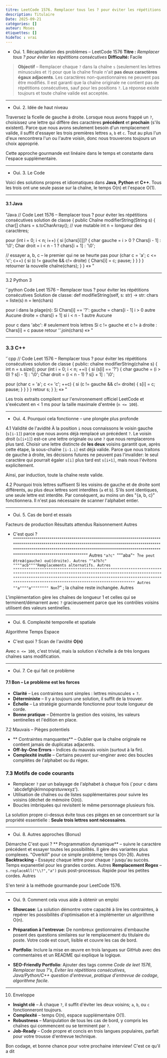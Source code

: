 ```yaml
---
titre: LeetCode 1576. Remplacer tous les ? pour éviter les répétitions consécutives -
description: Titulaire
Date: 2025-09-21
catégories: []
auteur: Moses
étiquettes: []
hideToc : vrai
---
```

- Oui. 1. Récapitulation des problèmes – LeetCode 1576
**Titre :** *Remplacer tous ? pour éviter les répétitions consécutives*
**Difficulté:** Facile

> **Objectif** – Remplacer chaque `?` dans la chaîne `s` (seulement les lettres minuscules et `?`) pour que la chaîne finale n'ait **pas deux caractères égaux adjacents**.
> Les caractères non-questionnaires ne peuvent pas être modifiés.
> Il est garanti que la chaîne originale ne contient pas de répétitions consécutives, sauf pour les positions `?`.
> La réponse existe toujours et toute chaîne valide est acceptée.

---

- Oui. 2. Idée de haut niveau

Traversez la ficelle de gauche à droite.
Lorsque nous avons frappé un `?`, choisissez une lettre qui diffère des caractères **précédent** et **prochain** (s'ils existent).
Parce que nous avons seulement besoin d'un remplacement valide, il suffit d'essayer les trois premières lettres `a`, `b` et `c`.
Tout au plus l'un d'eux rencontrera l'un ou l'autre voisin, donc nous trouverons toujours un choix approprié.

Cette approche gourmande est linéaire dans le temps et constante dans l'espace supplémentaire.

---

- Oui. 3. Le Code

Voici des solutions propres et idiomatiques dans **Java**, **Python** et **C++**.
Tous les trois ont une seule passe sur la chaîne, le temps O(n) et l'espace O(1).

---

#### 3.1 Java

"Java
// Code Leet 1576 – Remplacer tous ? pour éviter les répétitions consécutives
solution de classe {
public Chaîne modifierString(String s) {
char[] chars = s.toCharArray(); // vue mutable
int n = longueur des caractères;

pour (int i = 0; i < n; i++) {
si [chars[i]]]? {
char gauche = i > 0 ? Chars[i - 1] : '\0';
Char droit = i < n - 1 ? chars[i + 1] : '\0';

// essayer a, b, c – le premier qui ne se heurte pas
pour (char c = 'a'; c <= 'c'; c++) {
si (c != gauche && c!= droite) {
Chars[i] = c;
pause;
}
}
}
}
retourner la nouvelle chaîne(chars);
}
}
«» "

---

3.2 Python 3

'`python
Code Leet 1576 – Remplacer tous ? pour éviter les répétitions consécutives
Solution de classe:
def modifieString(self, s: str) -> str:
chars = liste(s)
n = len(chars)

pour i dans la plage(n):
Si Chars[i] == '?':
gauche = chars[i - 1] i > 0 autre Aucune
droite = chars[i + 1] si i < n - 1 autre Aucune

pour c dans 'abc': # seulement trois lettres
Si c != gauche et c != à droite :
Chars[i] = c
pause
retour ''.join(chars)
«» "

---

### 3.3 C++

'`cpp
// Code Leet 1576 – Remplacer tous ? pour éviter les répétitions consécutives
solution de classe {
public:
chaîne modifierString(chaîne s) {
int n = s.size();
pour (int i = 0; i < n; ++i) {
si (s[i] == '?') {
char gauche = (i > 0) ? s[i - 1] : '\0';
Char droit = (i < n - 1) ? s[i + 1] : '\0';

pour (char c = 'a'; c <= 'c'; ++c) {
si (c != gauche && c!= droite) {
s[i] = c;
pause;
}
}
}
}
retour s;
}
};
«» "

Les trois extraits compilent sur l'environnement officiel LeetCode et s'exécutent en < 1 ms pour la taille maximale d'entrée (`n <= 100`).

---

- Oui. 4. Pourquoi cela fonctionne – une plongée plus profonde

4.1 Validité de l'avidité
À la position `i` nous connaissons le voisin gauche (`s[i-1]`) parce que nous avons déjà remplacé un précédent `?`.
Le voisin droit (`s[i+1]`) est-ce une lettre originale ou une `?` que nous remplacerons plus tard.
Choisir une lettre distincte de **les deux** voisins garantit que, après cette étape, la sous-chaîne `[i-1.i]` est déjà valide.
Parce que nous traitons de gauche à droite, les décisions futures ne peuvent pas l'invalider: le seul caractère qui pourrait égaler `s[i]` plus tard est `s[i+1]`, mais nous l'évitons explicitement.

Ainsi, par induction, toute la chaîne reste valide.

4.2 Pourquoi trois lettres suffisent
Si les voisins de gauche et de droite sont différents, au plus deux lettres sont interdites (`a` et `b`).
S'ils sont identiques, une seule lettre est interdite.
Par conséquent, au moins un des "{a, b, c}" fonctionnera.
Il n'est pas nécessaire de scanner l'alphabet entier.

---

- Oui. 5. Cas de bord et essais

Facteurs de production Résultats attendus Raisonnement Autres
- C'est quoi ?
"""""""""""""""""""""""""""""""""""""""""""""""""""""""""""""""""""""""""""""""""""""""""""""""""""""""""""""""""""""""""""""""""""""""""""""""""""""""""""""""""""""""""""""""""""""""""""""""""""""""""""""""""""""""""""""""""""""""""""""""""""""""""""""""" Autres
`"a?c" `"""aba"`" `?` ne peut être `a` (gauche) ou `c` (droite). Autres
""a?b?c" """"acb""""Remplacements alternatifs. Autres
"""""""""""""""""""""""""""""""""""""""""""""""""""""""""""""""""""""""""""""""""""""""""""""""""""""""""""""""""""""""""""""""""""""""""""""""""""""""""""""""""""""""""""""""""""""""""""""""""""""""""""""""""""""""""""""""""""""""""""""""""""""""""""""""" Autres
""a""""a"""""""" Non `?" ; la chaîne reste inchangée. Autres

L'implémentation gère les chaînes de longueur 1 et celles qui se terminent/démarrent avec `?` gracieusement parce que les contrôles voisins utilisent des valeurs sentinelles.

---

- Oui. 6. Complexité temporelle et spatiale

Algorithme Temps Espace
- C'est quoi ?
Scan de l'avidité **O(n)**

Avec `n <= 100`, c'est trivial, mais la solution s'échelle à de très longues chaînes sans modification.

---

- Oui. 7. Ce qui fait ce problème

#### 7.1 Bon – Le problème est les forces
- **Clarité** – Les contraintes sont simples : lettres minuscules + `?`.
- **Déterministe** – Il y a toujours une solution, il suffit de la trouver.
- **Échelle** – La stratégie gourmande fonctionne pour toute longueur de corde.
- **Bonne pratique** – Démontre la gestion des voisins, les valeurs sentinelles et l'édition en place.

7.2 Mauvais – Pièges potentiels
- ** Contraintes manquantes** – Oublier que la chaîne originale ne contient jamais de duplicatas adjacents.
- **Off‐by‐One Errors** – Indices du mauvais voisin (surtout à la fin).
- **Complexité inutile** – Certains peuvent sur-enginer avec des boucles complètes de l'alphabet ou du régex.

### 7.3 Motifs de code courants
- Remplacer `?` par un balayage de l'alphabet à chaque fois (`pour c dans 'abcdefghijklmnopqrstuvwxyz').
- Utilisation de chaînes ou de listes supplémentaires pour suivre les voisins (déchet de mémoire O(n)).
- Boucles imbriquées qui revisitent le même personnage plusieurs fois.

La solution propre ci-dessus évite tous ces pièges en se concentrant sur la propriété essentielle : **Seule trois lettres sont nécessaires**.

---

- Oui. 8. Autres approches (Bonus)

Démarche
C'est quoi ?
** Programmation dynamique** – suivre le caractère précédent et essayer toutes les possibilités. Il gère des variantes plus complexes. "Overkill" pour ce simple problème; temps O(n·26). Autres
**Backtracking** – Essayez chaque lettre pour chaque `?` jusqu'au succès. Temps expanentiel pour les grandes cordes. Autres
**Remplacement Regex** – `s.replaceAll("\\?","a")` puis post-processus. Rapide pour les petites cordes. Autres

S'en tenir à la méthode gourmande pour LeetCode 1576.

---

- Oui. 9. Comment cela vous aide à obtenir un emploi

- **Showcase**: La solution démontre votre capacité à lire les contraintes, à repérer les possibilités d'optimisation et à implémenter un algorithme O(n).
- **Préparation à l'entrevue**: De nombreux gestionnaires d'embauche posent des questions similaires sur le remplacement du titulaire du poste. Votre code est court, lisible et couvre les cas de bord.
- **Portfolio**: Inclure la mise en œuvre en trois langues sur GitHub avec des commentaires et un README qui explique la logique.
- **SEO-Friendly Portfolio**: Ajouter des tags comme *Code de leet 1576*, *Remplacer tous ?'s*, *Éviter les répétitions consécutives*, *Java/Python/C++ question d'entrevue*, *pratique d'entrevue de codage*, *algorithme facile*.

---

10. Enveloppe

- **Insight clé** – À chaque `?`, il suffit d'éviter les deux voisins; `a`, `b`, ou `c` fonctionneront toujours.
- **Complexité** – temps O(n), espace supplémentaire O(1).
- **Robustness** – Manipulation de tous les cas de bord, y compris les chaînes qui commencent ou se terminent par `?`.
- **Job‐Ready** – Code propre et concis en trois langues populaires, parfait pour votre trousse d'entrevue technique.

Bon codage, et bonne chance pour votre prochaine interview! C'est ce qu'il a dit